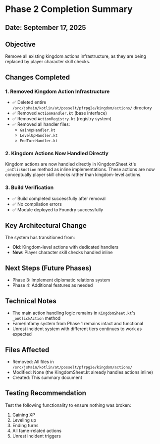 # Phase 2 Completion Summary

## Date: September 17, 2025

## Objective
Remove all existing kingdom actions infrastructure, as they are being replaced by player character skill checks.

## Changes Completed

### 1. Removed Kingdom Action Infrastructure
- ✅ Deleted entire `/src/jsMain/kotlin/at/posselt/pfrpg2e/kingdom/actions/` directory
- ✅ Removed `ActionHandler.kt` (base interface)
- ✅ Removed `ActionRegistry.kt` (registry system)
- ✅ Removed all handler files:
  - `GainXpHandler.kt`
  - `LevelUpHandler.kt`
  - `EndTurnHandler.kt`

### 2. Kingdom Actions Now Handled Directly
Kingdom actions are now handled directly in KingdomSheet.kt's `_onClickAction` method as inline implementations. These actions are now conceptually player skill checks rather than kingdom-level actions.

### 3. Build Verification
- ✅ Build completed successfully after removal
- ✅ No compilation errors
- ✅ Module deployed to Foundry successfully

## Key Architectural Change
The system has transitioned from:
- **Old**: Kingdom-level actions with dedicated handlers
- **New**: Player character skill checks handled inline

## Next Steps (Future Phases)
- Phase 3: Implement diplomatic relations system
- Phase 4: Additional features as needed

## Technical Notes
- The main action handling logic remains in `KingdomSheet.kt`'s `_onClickAction` method
- Fame/Infamy system from Phase 1 remains intact and functional
- Unrest incident system with different tiers continues to work as expected

## Files Affected
- Removed: All files in `/src/jsMain/kotlin/at/posselt/pfrpg2e/kingdom/actions/`
- Modified: None (the KingdomSheet.kt already handles actions inline)
- Created: This summary document

## Testing Recommendation
Test the following functionality to ensure nothing was broken:
1. Gaining XP
2. Leveling up
3. Ending turns
4. All fame-related actions
5. Unrest incident triggers
